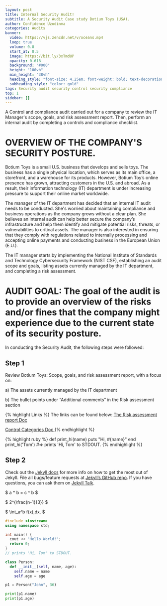 ```yaml
---
layout: post
title: Internal Security Audit!
subtitle: A Security Audit Case study Botium Toys (USA).
author: Confidence Uzodinma
categories: Audits
banner:
  video: https://vjs.zencdn.net/v/oceans.mp4
  loop: true
  volume: 0.8
  start_at: 8.5
  image: https://bit.ly/3xTmdUP
  opacity: 0.618
  background: "#000"
  height: "100vh"
  min_height: "38vh"
  heading_style: "font-size: 4.25em; font-weight: bold; text-decoration: underline"
  subheading_style: "color: gold"
tags: Security audit security control security compliance
top: 1
sidebar: []
---
```


A Control and compliance audit carried out for a company to review the IT Manager's scope, goals, and risk assessment report. Then, perform an internal audit by completing a controls and compliance checklist.

# OVERVIEW OF THE COMPANY'S SECURITY POSTURE.

Botium Toys is a small U.S. business that develops and sells toys. The business has a single physical location, which serves as its main office, a storefront, and a warehouse for its products. However, Botium Toy’s online presence has grown, attracting customers in the U.S. and abroad. As a result, their information technology (IT) department is under increasing pressure to support their online market worldwide. 

The manager of the IT department has decided that an internal IT audit needs to be conducted. She's worried about maintaining compliance and business operations as the company grows without a clear plan. She believes an internal audit can help better secure the company’s infrastructure and help them identify and mitigate potential risks, threats, or vulnerabilities to critical assets. The manager is also interested in ensuring that they comply with regulations related to internally processing and accepting online payments and conducting business in the European Union (E.U.).   

The IT manager starts by implementing the National Institute of Standards and Technology Cybersecurity Framework (NIST CSF), establishing an audit scope and goals, listing assets currently managed by the IT department, and completing a risk assessment. 

# AUDIT GOAL: The goal of the audit is to provide an overview of the risks and/or fines that the company might experience due to the current state of its security posture.

In conducting the Security Audit, the following steps were followed:

## Step 1

Review Botium Toys:  Scope, goals, and risk assessment report, with a focus on:

a) The assets currently managed by the IT department

b) The bullet points under “Additional comments” in the Risk assessment section

{% highlight Links %}
The links can be found below:
[The Risk assessment report Doc](https://github.com/Dencyapex/dencyapex.github.io/blob/880c65b741104cae96b2ac2012fd1cd1d9c426e5/assets/Files/Botium%20Toys_%20Scope%2C%20goals%2C%20and%20risk%20assessment%20report.pdf)

[Control Categories Doc ](https://github.com/Dencyapex/dencyapex.github.io/blob/45fa55ae4363823c1cf31821b0def08f6d7c24f4/assets/Files/Botium%20Toys%20Control%20categories.pdf)
{% endhighlight %}

{% highlight ruby %}
def print_hi(name)
puts "Hi, #{name}"
end
print_hi('Tom')
#=> prints 'Hi, Tom' to STDOUT.
{% endhighlight %}

## Step 2

Check out the [Jekyll docs][jekyll-docs] for more info on how to get the most out of Jekyll. File all bugs/feature requests at [Jekyll’s GitHub repo][jekyll-gh]. If you have questions, you can ask them on [Jekyll Talk][jekyll-talk].

[jekyll-docs]: https://jekyllrb.com/docs/home
[jekyll-gh]: https://github.com/jekyll/jekyll
[jekyll-talk]: https://talk.jekyllrb.com/

$ a \* b = c ^ b $

$ 2^{\frac{n-1}{3}} $

$ \int_a^b f(x)\,dx. $

```cpp
#include <iostream>
using namespace std;

int main() {
  cout << "Hello World!";
  return 0;
}
// prints 'Hi, Tom' to STDOUT.
```

```python
class Person:
  def __init__(self, name, age):
    self.name = name
    self.age = age

p1 = Person("John", 36)

print(p1.name)
print(p1.age)
```
